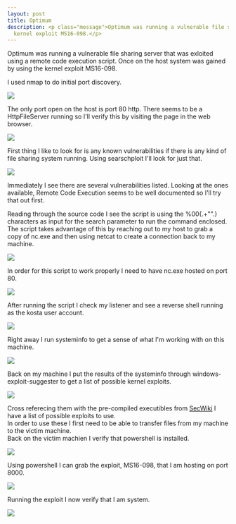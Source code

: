 ```yaml
---
layout: post
title: Optimum
description: <p class="message">Optimum was running a vulnerable file sharing server that was exloited using a remote code execution script. Once on the host system was gained by using the 
  kernel exploit MS16-098.</p>
---
```


<p class="message">
  Optimum was running a vulnerable file sharing server that was exloited using a remote code execution script. Once on the host system was gained by using the 
  kernel exploit MS16-098.
</p>

I used nmap to do initial port discovery.

<img src="https://github.com/lukej2680/lukej2680.github.io/blob/master/_images/optimum/nmap.png?raw=true">

The only port open on the host is port 80 http. There seems to be a HttpFileServer running so I'll verify this by visiting the page in the web browser. 

<img src="https://github.com/lukej2680/lukej2680.github.io/blob/master/_images/optimum/server.png?raw=true">

First thing I like to look for is any known vulnerabilities if there is any kind of file sharing system running. Using searschploit I'll look for just that.

<img src="https://github.com/lukej2680/lukej2680.github.io/blob/master/_images/optimum/searchsploit.png?raw=true">

Immediately I see there are several vulnerabilities listed. Looking at the ones available, Remote Code Execution seems to be well documented so I'll try that 
out first. 

Reading through the source code I see the script is using the %00{.+"<command>".} characters as input for the search parameter to run the command enclosed. The 
script takes advantage of this by reaching out to my host to grab a copy of nc.exe and then using netcat to create a connection back to my machine.

<img src="https://github.com/lukej2680/lukej2680.github.io/blob/master/_images/optimum/code.png?raw=true">

In order for this script to work properly I need to have nc.exe hosted on port 80. 

<img src="https://github.com/lukej2680/lukej2680.github.io/blob/master/_images/optimum/python_server.png?raw=true">

After running the script I check my listener and see a reverse shell running as the kosta user account.

<img src="https://github.com/lukej2680/lukej2680.github.io/blob/master/_images/optimum/reverse_shell.png?raw=true">

Right away I run systeminfo to get a sense of what I'm working with on this machine.

<img src="https://github.com/lukej2680/lukej2680.github.io/blob/master/_images/optimum/systeminfo.png?raw=true">

Back on my machine I put the results of the systeminfo through windows-exploit-suggester to get a list of possible kernel exploits.

<img src="https://github.com/lukej2680/lukej2680.github.io/blob/master/_images/optimum/nmap.png?raw=true">

Cross referecing them with the pre-compiled executibles from [SecWiki](https://github.com/SecWiki/windows-kernel-exploits) I have a list of possible exploits to 
use.\
In order to use these I first need to be able to transfer files from my machine to the victim machine.\
Back on the victim machien I verify that powershell is installed.

<img src="https://github.com/lukej2680/lukej2680.github.io/blob/master/_images/optimum/powershell.png?raw=true">

Using powershell I can grab the exploit, MS16-098, that I am hosting on port 8000.

<img src="https://github.com/lukej2680/lukej2680.github.io/blob/master/_images/optimum/exploit.png?raw=true">

Running the exploit I now verify that I am system.

<img src="https://github.com/lukej2680/lukej2680.github.io/blob/master/_images/optimum/system.png?raw=true">
